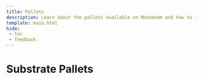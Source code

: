 ```yaml
---
title: Pallets
description: Learn about the pallets available on Moonbeam and how to interact with them through their associated extrinsics and, if applicable, their Solidity interface.
template: main.html
hide: 
 - toc
 - feedback
---
```


<h1 class='subsection-title'>Substrate Pallets</h1>
<div class='subsection-wrapper'></div>